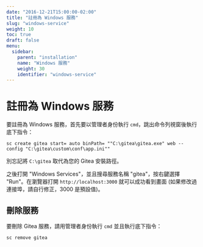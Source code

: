 ```yaml
---
date: "2016-12-21T15:00:00-02:00"
title: "註冊為 Windows 服務"
slug: "windows-service"
weight: 10
toc: true
draft: false
menu:
  sidebar:
    parent: "installation"
    name: "Windows 服務"
    weight: 30
    identifier: "windows-service"
---
```


# 註冊為 Windows 服務

要註冊為 Windows 服務，首先要以管理者身份執行 `cmd`，跳出命令列視窗後執行底下指令：

```
sc create gitea start= auto binPath= ""C:\gitea\gitea.exe" web --config "C:\gitea\custom\conf\app.ini""
```

別忘記將 `C:\gitea` 取代為您的 Gitea 安裝路徑。

之後打開 "Windows Services"，並且搜尋服務名稱 "gitea"，按右鍵選擇 "Run"。在瀏覽器打開 `http://localhost:3000` 就可以成功看到畫面 (如果修改過連接埠，請自行修正，3000 是預設值)。

## 刪除服務

要刪除 Gitea 服務，請用管理者身份執行 `cmd` 並且執行底下指令：

```
sc remove gitea
```
